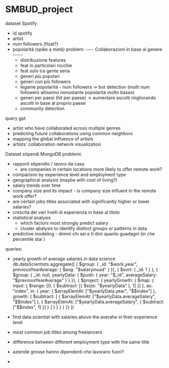 # SMBUD_project

dataset Spotify
- id spotify
- artist
- num followers (float?)
- popolarità (spike a metà)
problem:
  ---- Collaborazioni in base al genere -----
  - distribuzione features
  - feat in particolari nicchie
  - feat solo tra gente seria
  - generi più popolari
  - generi con più followers
  - legame popolarità - num followers -> bot detection (molti num followers altissimo nonostante popolarità molto basso)
  - generi per paesi (hit per paese) -> aumentare ascolti migliorando ascolti in base al proprio paese
  - community detection

query gpt
  - artist who have collaborated across multiple genres
  - predicting future collaborations using common neighbors
  - mapping the global influence of artists
  - artists' collaboration network visualization



Dataset stipendi
MongoDB
problemi:
  - rapporti stipendio / lavoro da casa
      - are companies in certain locations more likely to offer remote work?
  - comparison by experience level and employment type
  - geographical analysis (maybe with cost of living?)
  - salary trends over time
  - company size and its impact
        - is company size influent in the remote work offer?
  - are certain jobs titles associated with significantly higher or lower salaries?
  - crescita dei vari livelli di esperienza in base al titolo
  - statistical analysis
      - which factors most strongly predict salary
      - cluster abalysis to identify distinct groups or patterns in data
  - predictive modeling
        - dimmi chi sei e ti dirò quanto guadagni (in che percentile stai )
    
queries:
  - yearly growth of average salaries in data science
      db.dataScientists.aggregate([
  { $group: {
      _id: "$work_year",
      previousYearAverage: { $avg: "$salaryinusd" }
  }},
  { $sort: { _id: 1 } },
  { $group: {
      _id: null,
      yearlyData: { $push: { year: "$_id", averageSalary: "$previousYearAverage" } }
  }},
  { $project: {
      yearlyGrowth: {
          $map: {
              input: { $range: [0, { $subtract: [{ $size: "$yearlyData" }, 1] }] },
              as: "index",
              in: {
                  year: { $arrayElemAt: ["$yearlyData.year", "$$index"] },
                  growth: {
                      $subtract: [
                          { $arrayElemAt: ["$yearlyData.averageSalary", "$$index"] },
                          { $arrayElemAt: ["$yearlyData.averageSalary", { $subtract: ["$$index", 1] }] }
                      ]
                  }
              }
          }
      }
  }}
])

  - find data scientist with salaries above the averahe in their experience level
  - most common job titles among freelancers
  - difference between different employment type with the same title
  - aziende grosse hanno dipendenti che lavorano fuori?
  - 
